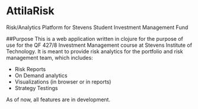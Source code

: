 # AttilaRisk
Risk/Analytics Platform for Stevens Student Investment Management Fund

##Purpose
This is a web application written in clojure for the purpose of use for the QF 427/8 Investment Management course at
Stevens Institute of Technology. It is meant to provide risk analytics for the portfolio and risk management team, which
includes:

* Risk Reports
* On Demand analytics
* Visualizations (in browser or in reports)
* Strategy Testings

As of now, all features are in development.
